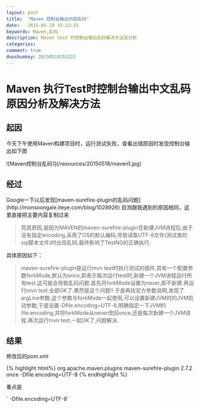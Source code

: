 ```yaml
---
layout: post
title:  "Maven 控制台输出内容乱码"
date:   2015-05-18 15:22:15
keywords: Maven,乱码
description: Maven test 时控制台输出乱码解决方法及分析
categories: 
comment: true
duoshuokey: 20150518152215
---
```

# Maven 执行Test时控制台输出中文乱码原因分析及解决方法

## 起因

<p>今天下午使用Maven构建项目时，运行测试失败，查看出错原因时发现控制台输出如下图</p>
![Maven控制台乱码1](/resources/20150518/maven1.jpg)

## 经过

<p>Google一下以后发现[maven-surefire-plugin的乱码问题](http://monsoongale.iteye.com/blog/1028926)
目测跟我遇到的原因相同，这里直接把主要内容复制过来</p>

>究其原因,是因为MAVEN的maven-surefire-plugin在新建JVM进程后,由于没有指定encoding,采用了OS的默认编码,导致读取UTF-8文件(测试类的sql脚本文件)时出现乱码,最终影响了TestNG的正确执行.

<p>具体原因如下：</p>

>maven-surefire-plugin是运行mvn test时执行测试的插件,其有一个配置参数forkMode,默认为once,即表示每次运行test时,新建一个JVM进程运行所有test.这可能会导致乱码问题.首先将forkMode设置为never,即不新建.再运行mvn test,全部OK了.果然是这个问题!! 
于是再找官方参数说明,发现了argLine参数,这个参数与forkMode一起使用,可以设置新建JVM时的JVM启动参数,于是设置<argLine>-Dfile.encoding=UTF-8</argLine>,明确指定一下JVM的file.encoding,并将forkMode从never改回once,还是每次新建一个JVM进程.再次运行mvn test,一起OK了,问题解决.

## 结果

<p>修改后的pom.xml</p>

{% highlight html%}
	<build>
		<plugins>
			<!-- 解决maven test命令时console出现中文乱码乱码 -->
			<plugin>
				<groupId>org.apache.maven.plugins</groupId>
				<artifactId>maven-surefire-plugin</artifactId>
				<version>2.7.2</version>
				<configuration>
					<forkMode>once</forkMode>
 					<argLine>-Dfile.encoding=UTF-8</argLine> 
				</configuration>
			</plugin>
		</plugins>
	</build>
{% endhighlight %}

<p>重点是</p>
` <argLine>-Dfile.encoding=UTF-8</argLine>`